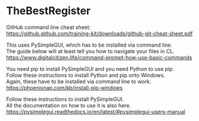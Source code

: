 # TheBestRegister

GitHub command line cheat sheet:  
https://github.github.com/training-kit/downloads/github-git-cheat-sheet.pdf

This uses PySimpleGUI, which has to be installed via command line.  
The guide below will at least tell you how to navigate your files in CL.  
https://www.digitalcitizen.life/command-prompt-how-use-basic-commands

You need pip to install PySimpleGUI and you need Python to use pip.  
Follow these instructions to install Python and pip onto Windows.  
Again, these have to be installed via command line to work.  
https://phoenixnap.com/kb/install-pip-windows

Follow these instructions to install PySimpleGUI.  
All the documentation on how to use it is also here.  
https://pysimplegui.readthedocs.io/en/latest/#pysimplegui-users-manual
